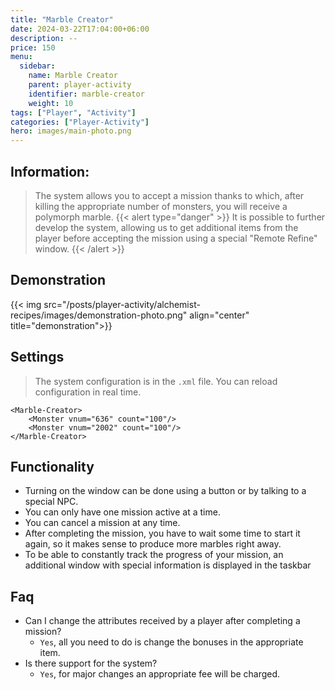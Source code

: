 ```yaml
---
title: "Marble Creator"
date: 2024-03-22T17:04:00+06:00
description: --
price: 150
menu:
  sidebar:
    name: Marble Creator
    parent: player-activity
    identifier: marble-creator
    weight: 10
tags: ["Player", "Activity"]
categories: ["Player-Activity"]
hero: images/main-photo.png
---
```



## Information:
> The system allows you to accept a mission thanks to which, after killing the appropriate number of monsters, you will receive a polymorph marble.
{{< alert type="danger" >}}
It is possible to further develop the system, allowing us to get additional items from the player before accepting the mission using a special "Remote Refine" window.
{{< /alert >}}

## Demonstration
{{< img src="/posts/player-activity/alchemist-recipes/images/demonstration-photo.png" align="center" title="demonstration">}}

## Settings
> The system configuration is in the `.xml` file. You can reload configuration in real time.

```
<Marble-Creator>
    <Monster vnum="636" count="100"/>
    <Monster vnum="2002" count="100"/>
</Marble-Creator>

```

## Functionality
- Turning on the window can be done using a button or by talking to a special NPC.
- You can only have one mission active at a time.
- You can cancel a mission at any time.
- After completing the mission, you have to wait some time to start it again, so it makes sense to produce more marbles right away.
- To be able to constantly track the progress of your mission, an additional window with special information is displayed in the taskbar

## Faq
* Can I change the attributes received by a player after completing a mission?
	* `Yes`, all you need to do is change the bonuses in the appropriate item.
* Is there support for the system?
	* `Yes`, for major changes an appropriate fee will be charged.
